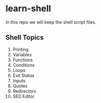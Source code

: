 # learn-shell

In this repo we will keep the shell script files.

Shell Topics
------------
1. Printing
2. Variables
3. Functions
4. Conditions
5. Loops
6. Exit Status
7. Inputs
8. Quotes
9. Redirectors
10. SED Editor

##